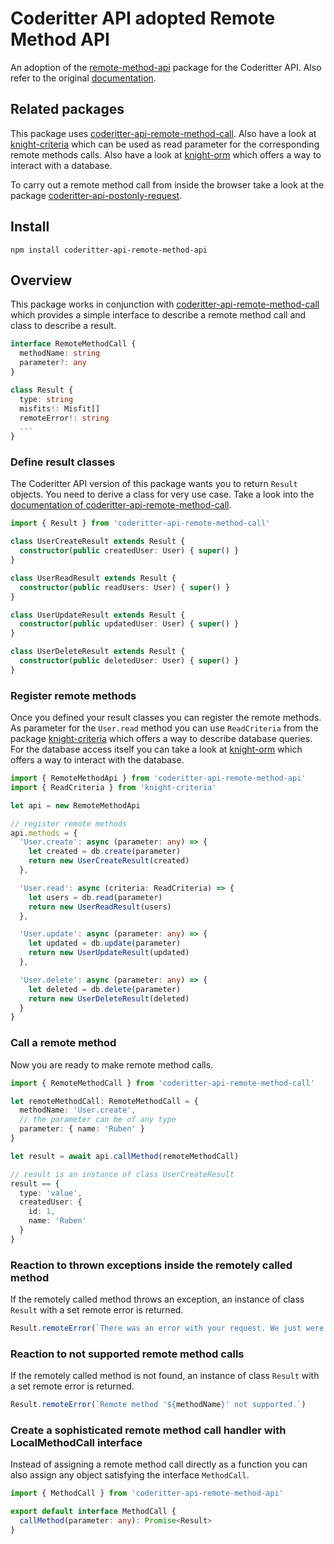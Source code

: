 # Coderitter API adopted Remote Method API

An adoption of the [remote-method-api](https://github.com/c0deritter/remote-method-api) package for the Coderitter API. Also refer to the original [documentation](https://github.com/c0deritter/remote-method-api#readme).

## Related packages

This package uses [coderitter-api-remote-method-call](https://github.com/c0deritter/remote-method-api/tree/coderitter-api). Also have a look at [knight-criteria](https://github.com/c0deritter/knight-criteria) which can be used as read parameter for the corresponding remote methods calls. Also have a look at [knight-orm](https://github.com/c0deritter/knight-orm) which offers a way to interact with a database.

To carry out a remote method call from inside the browser take a look at the package [coderitter-api-postonly-request](https://github.com/c0deritter/postonly-request/tree/coderitter-api).

## Install

`npm install coderitter-api-remote-method-api`

## Overview

This package works in conjunction with [coderitter-api-remote-method-call](https://github.com/c0deritter/remote-method-call/tree/coderitter-api) which provides a simple interface to describe a remote method call and class to describe a result.

```typescript
interface RemoteMethodCall {
  methodName: string
  parameter?: any
}

class Result {
  type: string
  misfits!: Misfit[]
  remoteError!: string
  ...
}
```

### Define result classes

The Coderitter API version of this package wants you to return `Result` objects. You need to derive a class for very use case. Take a look into the [documentation of coderitter-api-remote-method-call](https://github.com/c0deritter/remote-method-call/tree/coderitter-api#readme).

```typescript
import { Result } from 'coderitter-api-remote-method-call'

class UserCreateResult extends Result {
  constructor(public createdUser: User) { super() }
}

class UserReadResult extends Result {
  constructor(public readUsers: User) { super() }
}

class UserUpdateResult extends Result {
  constructor(public updatedUser: User) { super() }
}

class UserDeleteResult extends Result {
  constructor(public deletedUser: User) { super() }
}
```

### Register remote methods

Once you defined your result classes you can register the remote methods. As parameter for the `User.read` method you can use `ReadCriteria` from the package [knight-criteria](https://github.com/c0deritter/knight-criteria) which offers a way to describe database queries. For the database access itself you can take a look at [knight-orm](https://github.com/c0deritter/knight-orm) which offers a way to interact with the database.

```typescript
import { RemoteMethodApi } from 'coderitter-api-remote-method-api'
import { ReadCriteria } from 'knight-criteria'

let api = new RemoteMethodApi

// register remote methods
api.methods = {
  'User.create': async (parameter: any) => {
    let created = db.create(parameter)
    return new UserCreateResult(created)
  },

  'User.read': async (criteria: ReadCriteria) => {
    let users = db.read(parameter)
    return new UserReadResult(users)
  },

  'User.update': async (parameter: any) => {
    let updated = db.update(parameter)
    return new UserUpdateResult(updated)
  },

  'User.delete': async (parameter: any) => {
    let deleted = db.delete(parameter)
    return new UserDeleteResult(deleted)
  }
}
```

### Call a remote method

Now you are ready to make remote method calls.

```typescript
import { RemoteMethodCall } from 'coderitter-api-remote-method-call'

let remoteMethodCall: RemoteMethodCall = {
  methodName: 'User.create',
  // the parameter can be of any type
  parameter: { name: 'Ruben' }
}

let result = await api.callMethod(remoteMethodCall)

// result is an instance of class UserCreateResult
result == {
  type: 'value',
  createdUser: {
    id: 1,
    name: 'Ruben'
  }
}
```

### Reaction to thrown exceptions inside the remotely called method

If the remotely called method throws an exception, an instance of class `Result` with a set remote error is returned.

```typescript
Result.remoteError(`There was an error with your request. We just were informed that it happened and we will look into the issue. Please try again later.`)
```

### Reaction to not supported remote method calls

If the remotely called method is not found, an instance of class `Result` with a set remote error is returned.

```typescript
Result.remoteError(`Remote method '${methodName}' not supported.`)
```

### Create a sophisticated remote method call handler with LocalMethodCall interface

Instead of assigning a remote method call directly as a function you can also assign any object satisfying the interface `MethodCall`.

```typescript
import { MethodCall } from 'coderitter-api-remote-method-api'

export default interface MethodCall {
  callMethod(parameter: any): Promise<Result>
}
```